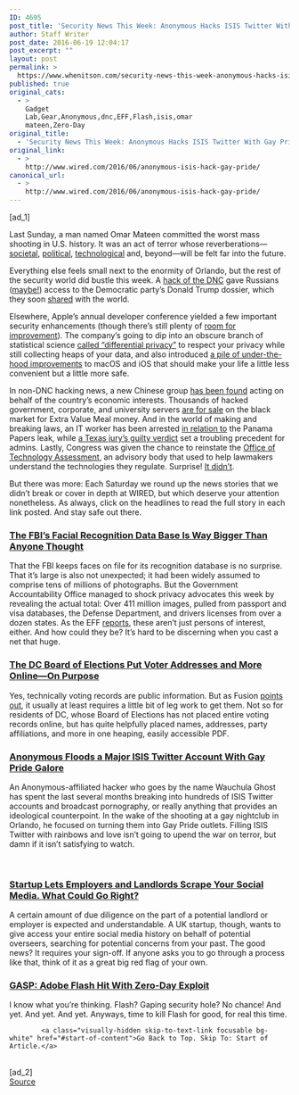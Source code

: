 ```yaml
---
ID: 4695
post_title: 'Security News This Week: Anonymous Hacks ISIS Twitter With Gay Pride'
author: Staff Writer
post_date: 2016-06-19 12:04:17
post_excerpt: ""
layout: post
permalink: >
  https://www.whenitson.com/security-news-this-week-anonymous-hacks-isis-twitter-with-gay-pride/
published: true
original_cats:
  - >
    Gadget
    Lab,Gear,Anonymous,dnc,EFF,Flash,isis,omar
    mateen,Zero-Day
original_title:
  - 'Security News This Week: Anonymous Hacks ISIS Twitter With Gay Pride'
original_link:
  - >
    http://www.wired.com/2016/06/anonymous-isis-hack-gay-pride/
canonical_url:
  - >
    http://www.wired.com/2016/06/anonymous-isis-hack-gay-pride/
---
```

 [ad_1]
<br><div id=""><p>Last Sunday, a man named Omar Mateen committed the worst mass shooting in U.S. history. It was an act of terror whose reverberations—<a href="https://www.wired.com/2016/06/fbi-watch-list-prevented-orlando-heres-works/" target="_blank">societal</a>, <a href="https://www.wired.com/2016/06/deaths-50-orlando-redefine-race-presidency/" target="_blank">political</a>, <a href="https://www.wired.com/2016/06/orlando-shows-limits-facebooks-terror-policing/" target="_blank">technological</a> and, beyond—will be felt far into the future.</p>
<p>Everything else feels small next to the enormity of Orlando, but the rest of the security world did bustle this week. A <a href="https://www.wired.com/2016/06/hack-brief-russias-breach-dnc-trumps-dirt/" target="_blank">hack of the DNC</a> gave Russians (<a href="https://www.wired.com/2016/06/chaotic-whodunnit-follows-dncs-trump-research-hack/" target="_blank">maybe!</a>) access to the Democratic party’s Donald Trump dossier, which they soon <a href="http://gawker.com/this-looks-like-the-dncs-hacked-trump-oppo-file-1782040426" target="_blank">shared</a> with the world.</p>
<p>Elsewhere, Apple’s annual developer conference yielded a few important security enhancements (though there’s still plenty of <a href="https://www.wired.com/2016/06/apple-security-improvements/" target="_blank">room for improvement</a>). The company’s going to dip into an obscure branch of statistical science <a href="https://www.wired.com/2016/06/apples-differential-privacy-collecting-data/" target="_blank">called “differential privacy”</a> to respect your privacy while still collecting heaps of your data, and also introduced <a href="https://www.wired.com/2016/06/apple-ios-mac-os-security-features/" target="_blank">a pile of under-the-hood improvements</a> to macOS and iOS that should make your life a little less convenient but a little more safe.</p>
<p>In non-DNC hacking news, a new Chinese group <a href="https://www.wired.com/2016/06/revealed-yet-another-chinese-group-hacking-countrys-economic-bottom-line/" target="_blank">has been found</a> acting on behalf of the country’s economic interests. Thousands of hacked government, corporate, and university servers <a href="https://www.wired.com/2016/06/xdedic-server-trading-forum-kaspersky/" target="_blank">are for sale</a> on the black market for Extra Value Meal money. And in the world of making and breaking laws, an IT worker has been arrested <a href="https://www.wired.com/2016/06/worker-panama-papers-law-firm-arrested/" target="_blank">in relation to</a> the Panama Papers leak, while <a href="https://www.wired.com/2016/06/texas-jurys-guilty-verdict-worry-admins/" target="_blank">a Texas jury’s guilty verdict</a> set a troubling precedent for admins. Lastly, Congress was given the chance to reinstate the <a href="https://www.wired.com/2016/04/office-technology-assessment-congress-clueless-tech-killed-tutor/" target="_blank">Office of Technology Assessment</a>, an advisory body that used to help lawmakers understand the technologies they regulate. Surprise! <a href="https://www.wired.com/2016/06/lawmakers-reject-proposal-wouldve-schooled-tech/" target="_blank">It didn’t</a>.</p>
<p>But there was more: Each Saturday we round up the news stories that we didn’t break or cover in depth at WIRED, but which deserve your attention nonetheless. As always, click on the headlines to read the full story in each link posted. And stay safe out there.</p>
<h3><a href="https://www.eff.org/deeplinks/2016/06/fbi-can-search-400-million-face-recognition-photos" target="_blank">The FBI’s Facial Recognition Data Base Is Way Bigger Than Anyone Thought</a></h3>
<p>That the FBI keeps faces on file for its recognition database is no surprise. That it’s large is also not unexpected; it had been widely assumed to comprise tens of millions of photographs. But the Government Accountability Office managed to shock privacy advocates this week by revealing the actual total: Over 411 million images, pulled from passport and visa databases, the Defense Department, and drivers licenses from over a dozen states. As the EFF <a href="https://www.eff.org/deeplinks/2016/06/fbi-can-search-400-million-face-recognition-photos" target="_blank">reports</a>, these aren’t just persons of interest, either. And how could they be? It’s hard to be discerning when you cast a net that huge. </p>
<h3><a href="http://fusion.net/story/314062/washington-dc-board-of-elections-publishes-addresses/" target="_blank">The DC Board of Elections Put Voter Addresses and More Online—On Purpose</a> </h3>
<p>Yes, technically voting records are public information. But as Fusion <a href="http://fusion.net/story/314062/washington-dc-board-of-elections-publishes-addresses/" target="_blank">points out</a>, it usually at least requires a little bit of leg work to get them. Not so for residents of DC, whose Board of Elections has not placed entire voting records online, but has quite helpfully placed names, addresses, party affiliations, and more in one heaping, easily accessible PDF. </p>
<h3><a href="http://thehill.com/policy/technology/283892-anonymous-hacker-hijacks-isis-twitter-accounts-with-gay-pride-messages" target="_blank">Anonymous Floods a Major ISIS Twitter Account With Gay Pride Galore</a></h3>
<p>An Anonymous-affiliated hacker who goes by the name Wauchula Ghost has spent the last several months breaking into hundreds of ISIS Twitter accounts and broadcast pornography, or really anything that provides an ideological counterpoint. In the wake of the shooting at a gay nightclub in Orlando, he focused on turning them into Gay Pride outlets. Filling ISIS Twitter with rainbows and love isn’t going to upend the war on terror, but damn if it isn’t satisfying to watch.</p>
<p><a href="https://www.washingtonpost.com/news/the-intersect/wp/2016/06/09/creepy-startup-will-help-landlords-employers-and-online-dates-strip-mine-intimate-data-from-your-facebook-page/" target="_blank"><br/><h3>Startup Lets Employers and Landlords Scrape Your Social Media. What Could Go Right?</h3>
</a></p>
<p>A certain amount of due diligence on the part of a potential landlord or employer is expected and understandable. A UK startup, though, wants to give access your entire social media history on behalf of potential overseers, searching for potential concerns from your past. The good news? It requires your sign-off. If anyone asks you to go through a process like that, think of it as a great big red flag of your own.</p>
<h3><a href="https://securelist.com/blog/research/75082/cve-2016-4171-adobe-flash-zero-day-used-in-targeted-attacks/" target="_blank">GASP: Adobe Flash Hit With Zero-Day Exploit</a></h3>
<p>I know what you’re thinking. Flash? Gaping security hole? No chance! And yet. And yet. And yet. Anyways, time to kill Flash for good, for real this time.</p>

			<a class="visually-hidden skip-to-text-link focusable bg-white" href="#start-of-content">Go Back to Top. Skip To: Start of Article.</a>

			
</div>
<br>[ad_2]
<br><a href="http://www.wired.com/2016/06/anonymous-isis-hack-gay-pride/">Source </a>
